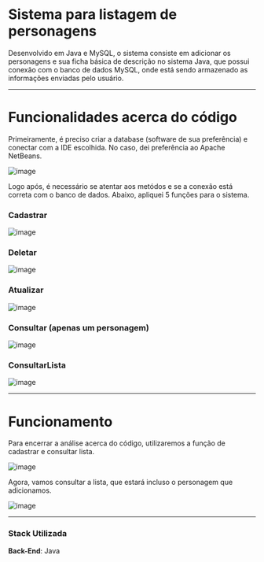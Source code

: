 # Sistema para listagem de personagens

Desenvolvido em Java e MySQL, o sistema consiste em adicionar os personagens e sua ficha básica de descrição no sistema Java, que possui conexão com o banco de dados MySQL, onde está sendo armazenado as informações enviadas pelo usuário.

---

# Funcionalidades acerca do código

Primeiramente, é preciso criar a database (software de sua preferência) e conectar com a IDE  escolhida. No caso, dei preferência ao Apache NetBeans.

![image](https://github.com/user-attachments/assets/4734cf72-ba95-4e26-acf1-16af1bc71496)

Logo após, é necessário se atentar aos metódos e se a conexão está correta com o banco de dados. Abaixo, apliquei 5 funções para o sistema.

### Cadastrar

![image](https://github.com/user-attachments/assets/658210c4-73f4-4b3f-892f-7c1badf36438)

### Deletar

![image](https://github.com/user-attachments/assets/21d1d2fe-b1d7-42e4-9f48-bb13c3527f42)

### Atualizar

![image](https://github.com/user-attachments/assets/79331194-b5a9-4c12-a812-d730d8719d01)

### Consultar (apenas um personagem)

![image](https://github.com/user-attachments/assets/9d7dab02-2f3a-474b-9513-338a2f9089f3)

### ConsultarLista

![image](https://github.com/user-attachments/assets/f5ae80b9-ef94-4ded-8fc9-07e448f00b09)

---

# Funcionamento

Para encerrar a análise acerca do código, utilizaremos a função de cadastrar e consultar lista.

![image](https://github.com/user-attachments/assets/fe22a404-d2d6-4af6-9ae9-b26a4431f13d)

Agora, vamos consultar a lista, que estará incluso o personagem que adicionamos.

![image](https://github.com/user-attachments/assets/62cc6c4d-9266-452d-8827-7a4c665ea4c6)

---

### Stack Utilizada

**Back-End**: Java

